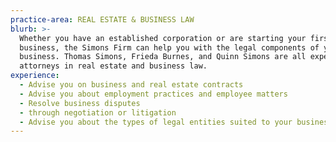 ```yaml
---
practice-area: REAL ESTATE & BUSINESS LAW
blurb: >-
  Whether you have an established corporation or are starting your first
  business, the Simons Firm can help you with the legal components of your
  business. Thomas Simons, Frieda Burnes, and Quinn Simons are all expert
  attorneys in real estate and business law.
experience:
  - Advise you on business and real estate contracts
  - Advise you about employment practices and employee matters
  - Resolve business disputes
  - through negotiation or litigation
  - Advise you about the types of legal entities suited to your business
---
```

